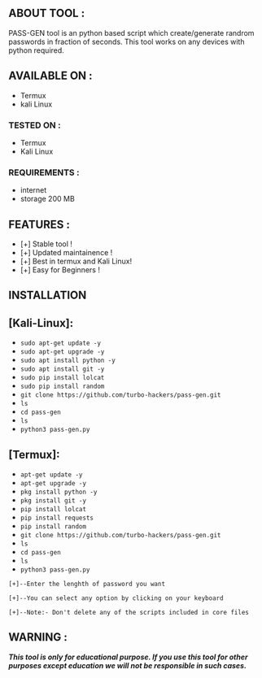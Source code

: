 ## ABOUT TOOL :

PASS-GEN tool is an python based script which create/generate randrom passwords in fraction of seconds. This tool works on any devices with python required.



## AVAILABLE ON :

* Termux
* kali Linux

### TESTED ON :

* Termux
* Kali Linux

### REQUIREMENTS :
* internet
* storage 200 MB

## FEATURES :
* [+] Stable tool !
* [+] Updated maintainence !
* [+] Best in termux and Kali Linux!
* [+] Easy for Beginners !

## INSTALLATION 

## [Kali-Linux]:

* `sudo apt-get update -y`
* `sudo apt-get upgrade -y`
* `sudo apt install python -y`
* `sudo apt install git -y`
* `sudo pip install lolcat`
* `sudo pip install random`
* `git clone https://github.com/turbo-hackers/pass-gen.git`
* `ls`
* `cd pass-gen`
* `ls`
* `python3 pass-gen.py`

## [Termux]:

* `apt-get update -y`
* `apt-get upgrade -y`
* `pkg install python -y`
* `pkg install git -y`
* `pip install lolcat`
* `pip install requests`
* `pip install random`
* `git clone https://github.com/turbo-hackers/pass-gen.git`
* `ls`
* `cd pass-gen`
* `ls`
* `python3 pass-gen.py`
```
[+]--Enter the lenghth of password you want

[+]--You can select any option by clicking on your keyboard

[+]--Note:- Don't delete any of the scripts included in core files
```

## WARNING : 
***This tool is only for educational purpose. If you use this tool for other purposes except education we will not be responsible in such cases.***
